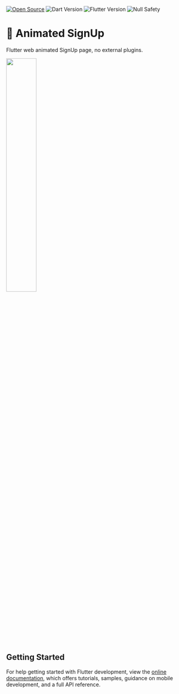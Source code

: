 [![Open Source](https://badges.frapsoft.com/os/v1/open-source.svg?v=103)](https://opensource.org/)
![Dart Version](https://img.shields.io/static/v1?label=dart&message=2.19.0&color=00579d)
![Flutter Version](https://img.shields.io/static/v1?label=flutter&message=3.0.0&color=42a5f5)
![Null Safety](https://img.shields.io/static/v1?label=null-safety&message=done&color=success)

# 🔑 Animated SignUp

Flutter web animated SignUp page, no external plugins.   

<p align="middle">
<div width="30%">
<img src="https://github.com/jonathan1313/AnimatedSignUp/blob/master/assets/images/signup_page_example.gif" width="40%">
<div width="30%">
</p>

## Getting Started

For help getting started with Flutter development, view the
[online documentation](https://docs.flutter.dev/), which offers tutorials,
samples, guidance on mobile development, and a full API reference.
